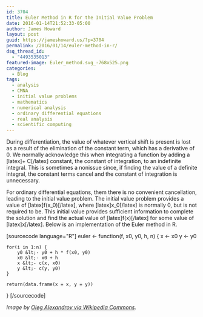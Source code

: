 ```yaml
---
id: 3704
title: Euler Method in R for the Initial Value Problem
date: 2016-01-14T21:52:33-05:00
author: James Howard
layout: post
guid: https://jameshoward.us/?p=3704
permalink: /2016/01/14/euler-method-in-r/
dsq_thread_id:
  - "4493535013"
featured-image: Euler_method.svg_-768x525.png
categories:
  - Blog
tags:
  - analysis
  - CMNA
  - initial value problems
  - mathematics
  - numerical analysis
  - ordinary differential equations
  - real analysis
  - scientific computing
---
```

During differentiation, the value of whatever vertical shift is present is lost as a result of the elimination of the constant term, which has a derivative of 0.  We normally acknowledge this when integrating a function by adding a [latex]+ C[/latex] constant, the constant of integration, to an indefinite integral.  This is sometimes a nonissue since, if finding the value of a definite integral, the constant terms cancel and the constant of integration is unnecessary.

For ordinary differential equations, them there is no convenient cancellation, leading to the initial value problem.  The initial value problem provides a value of [latex]f(x_0)[/latex], where [latex]x_0[/latex] is normally 0, but is not required to be.  This initial value provides sufficient information to complete the solution and find the actual value of [latex]f(x)[/latex] for some value of [latex]x[/latex].  Below is an implementation of the Euler method in R.

[sourcecode language="R"]
euler &lt;- function(f, x0, y0, h, n) {
    x &lt;- x0
    y &lt;- y0
    
    for(i in 1:n) {
        y0 &lt;- y0 + h * f(x0, y0)
        x0 &lt;- x0 + h
        x &lt;- c(x, x0)
        y &lt;- c(y, y0)
    }
    
    return(data.frame(x = x, y = y))
}
[/sourcecode]

_Image by [Oleg Alexandrov via Wikipedia Commons](https://commons.wikimedia.org/wiki/File:Euler_method.svg)._

